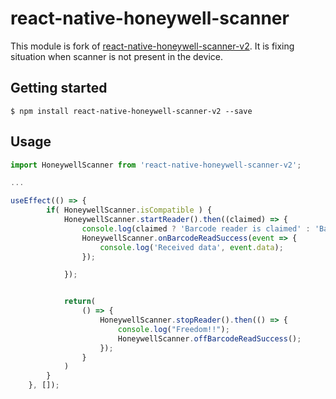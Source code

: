 # react-native-honeywell-scanner

This module is fork of [react-native-honeywell-scanner-v2](https://github.com/AMI3GOLtd/react-native-honeywell-scanner).
It is fixing situation when scanner is not present in the device.

## Getting started

`$ npm install react-native-honeywell-scanner-v2 --save`

## Usage

```javascript
import HoneywellScanner from 'react-native-honeywell-scanner-v2';

...

useEffect(() => {
        if( HoneywellScanner.isCompatible ) {
            HoneywellScanner.startReader().then((claimed) => {
                console.log(claimed ? 'Barcode reader is claimed' : 'Barcode reader is busy');
                HoneywellScanner.onBarcodeReadSuccess(event => {
                    console.log('Received data', event.data);
                });

            });


            return(
                () => {
                    HoneywellScanner.stopReader().then(() => {
                        console.log("Freedom!!");
                        HoneywellScanner.offBarcodeReadSuccess();
                    });
                }
            )
        }
    }, []);
```
